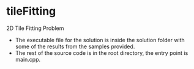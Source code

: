 # tileFitting
2D Tile Fitting Problem

* The executable file for the solution is inside the solution folder with some of the results from the samples provided.
* The rest of the source code is in the root directory, the entry point is main.cpp.


